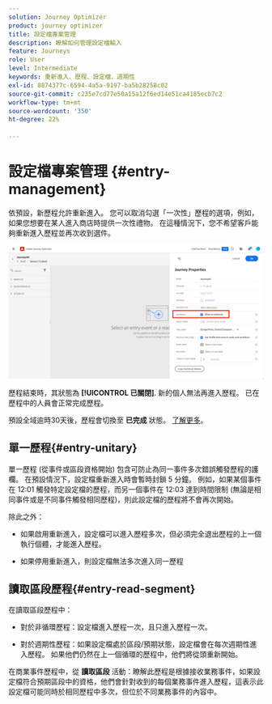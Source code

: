 ```yaml
---
solution: Journey Optimizer
product: journey optimizer
title: 設定檔專案管理
description: 瞭解如何管理設定檔輸入
feature: Journeys
role: User
level: Intermediate
keywords: 重新進入、歷程、設定檔、週期性
exl-id: 8874377c-6594-4a5a-9197-ba5b28258c02
source-git-commit: c235e7cd77e50a15a12f6ed14e51ca4185ecb7c2
workflow-type: tm+mt
source-wordcount: '350'
ht-degree: 22%

---
```


# 設定檔專案管理 {#entry-management}

依預設，新歷程允許重新進入。 您可以取消勾選「一次性」歷程的選項，例如，如果您想要在某人進入商店時提供一次性禮物。 在這種情況下，您不希望客戶能夠重新進入歷程並再次收到選件。

![](assets/journey-re-entrance.png)

歷程結束時，其狀態為 **[!UICONTROL 已關閉]**. 新的個人無法再進入歷程。 已在歷程中的人員會正常完成歷程。

預設全域逾時30天後，歷程會切換至 **已完成** 狀態。  [了解更多](journey-gs.md#global_timeout)。


## 單一歷程{#entry-unitary}

單一歷程 (從事件或區段資格開始) 包含可防止為同一事件多次錯誤觸發歷程的護欄。 在預設情況下，設定檔重新進入時會暫時封鎖 5 分鐘。 例如，如果某個事件在 12:01 觸發特定設定檔的歷程，而另一個事件在 12:03 達到時間限制 (無論是相同事件或是不同事件觸發相同歷程)，則此設定檔的歷程將不會再次開始。

除此之外：

* 如果啟用重新進入，設定檔可以進入歷程多次，但必須完全退出歷程的上一個執行個體，才能進入歷程。

* 如果停用重新進入，則設定檔無法多次進入同一歷程

## 讀取區段歷程{#entry-read-segment}

在讀取區段歷程中：

* 對於非循環歷程：設定檔進入歷程一次，且只進入歷程一次。

* 對於週期性歷程：如果設定檔處於區段/預期狀態，設定檔會在每次週期性進入歷程。 如果他們仍然在上一個循環的歷程中，他們將從頭重新開始。

在商業事件歷程中，從 **讀取區段** 活動：瞭解此歷程是根據接收業務事件，如果設定檔符合預期區段中的資格，他們會針對收到的每個業務事件進入歷程，這表示此設定檔可能同時於相同歷程中多次，但位於不同業務事件的內容中。